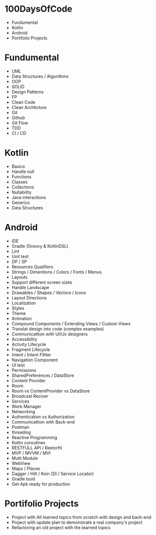 # 100DaysOfCode


- Fundumental
- Kotlin
- Android
- Portifolio Projects

# Fundumental

- UML
- Data Structures / Algorithms
- OOP
- SOLID
- Design Patterns
- FP
- Clean Code
- Clean Archticture
- Git
- Github
- Git Flow
- TDD
- CI / CD

# Kotlin

- Basics
- Handle null
- Functions
- Classes
- Collections
- Nullability
- Java interactions
- Generics
- Data Structures

# Android

- IDE
- Gradle (Groovy & KotlinDSL)
- Lint
- Unit test
- DP / SP
- Resources Qualifiers
- Strings / Dimentions / Colors / Fonts / Menus
- Layouts
- Support different screen sizes
- Handle Landscape
- Drawables / Shapes / Vectors / Icons
- Layout Directions
- Localization
- Styles
- Theme
- Animation
- Compound Components / Extending Views / Custom Views
- Translat design into code (complex examples)
- Communicattion with UI/Ux designers
- Accessibility
- Activity Lifecycle
- Fragment Lifecycle
- Intent / Intent Filtter
- Navigation Component
- UI test
- Permissions
- SharedPreferences / DataStore
- Content Provider
- Room
- Room vs ContentProvider vs DataStore
- Broadcast Reciver
- Services
- Work Manager
- Networking
- Authentication vs Authorization
- Communicattion with Back-end
- Postman
- threading
- Reactive Programming
- Kotlin coroutines
- RESTFULL API / Reetorfit
- MVP / MVVM / MVI
- Multi Module
- WebView
-  Maps / Places
- Dagger / Hilt / Koin (DI / Service Locator)
- Gradle buid
- Get Apk ready for production

# Portifolio Projects

- Project with All learned topics from scratch with design and back-end
- Project with update plan to demonstrate a real company's project
- Refactoring an old project with the learned topics
